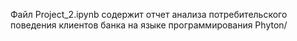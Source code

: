 Файл Project_2.ipynb содержит отчет анализа потребительского поведения клиентов банка на языке программирования Phyton/
